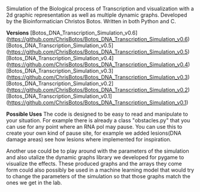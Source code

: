Simulation of the Biological process of Transcription and visualization with a 2d graphic representation as well as multiple dynamic graphs.
Developed by the Bioinformatician Christos Botos.
Written in both Python and C.

**Versions**
[Botos_DNA_Transcription_Simulation_v0.6] (https://github.com/ChrisBotos/Botos_DNA_Transcription_Simulation_v0.6)
[Botos_DNA_Transcription_Simulation_v0.5] (https://github.com/ChrisBotos/Botos_DNA_Transcription_Simulation_v0.5)
[Botos_DNA_Transcription_Simulation_v0.4] (https://github.com/ChrisBotos/Botos_DNA_Transcription_Simulation_v0.4)
[Botos_DNA_Transcription_Simulation_v0.3] (https://github.com/ChrisBotos/Botos_DNA_Transcription_Simulation_v0.3)
[Botos_DNA_Transcription_Simulation_v0.2] (https://github.com/ChrisBotos/Botos_DNA_Transcription_Simulation_v0.2)
[Botos_DNA_Transcription_Simulation_v0.1] (https://github.com/ChrisBotos/Botos_DNA_Transcription_Simulation_v0.1)

**Possible Uses**
The code is designed to be easy to read and manipulate to your situation. 
For example there is already a class "obstacles.py" that you can use for any point where an RNA pol may pause.
You can use this to create your own kind of pause site, for example we added lesions(DNA damage areas) see how lesions where implemented for inspiration.

Another use could be to play around with the parameters of the simulation and also utalize the dynamic graphs library we developed for pygame to visualize the effects.
These produced graphs and the arrays they come form could also possibly be used in a machine learning model that would try to change the parameters of the simulation so that those graphs match the ones we get in the lab.
